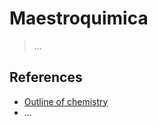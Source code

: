 # Maestroquimica

> ...

## References

- [Outline of chemistry](https://en.wikipedia.org/wiki/Outline_of_chemistry)
- ...